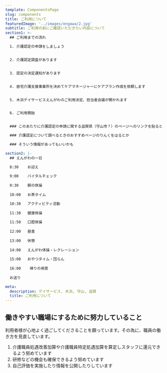 ```yaml
---
template: ComponentsPage
slug: components
title: ご利用について
featuredImage: '../images/engawa/2.jpg'
subtitle: ご利用の前にご確認いただきたい内容について
section1: >-
  ## ご利用までの流れ

  1. 介護認定の申請をしましょう


  2. 介護認定調査があります


  3. 認定の決定通知があります


  4. 居宅介護支援事業所を決めてケアマネージャーにケアプラン作成を依頼します


  5. 木浜デイサービスえんがわのご利用決定、担当者会議が開かれます


  6. ご利用開始


  ### このあたりに介護認定の申請に関する滋賀県（守山市？）のページへのリンクを貼るとか

  ### 介護認定について調べるときのおすすめページのりんくをはるとか

  ### そういう情報があってもいいかも

section2: |-
  ## えんがわの一日

  8:30	  お迎え
  
  9:00	  バイタルチェック
  
  9:30    朝の体操
  
  10:00   お茶タイム

  10:30	  アクティビティ活動
  
  11:30   健康体操
  
  11:50	  口腔体操
  
  12:00	  昼食
  
  13:00	  休憩
  
  14:00	  えんがわ体操・レクレーション
  
  15:00	  おやつタイム・団らん
  
  16:00    帰りの用意
  
  お送り

meta:
  description: デイサービス, 木浜, 守山, 滋賀
  title: ご利用について
---
```


  ## 働きやすい職場にするために努力していること

  利用者様が心地よく過ごしてくださることを願っています。その為に、職員の働き方を見直しています。

  1. 介護職員処遇改善加算や介護職員特定処遇加算を算定しスタッフに還元できるよう努めています
  2. 研修などの機会も確保できるよう努めています
  3. 自己評価を実施したり情報を公開したりしています
